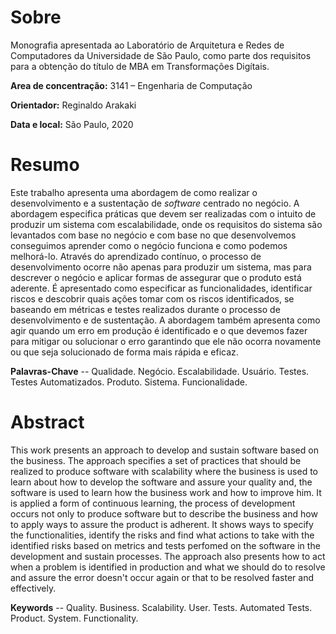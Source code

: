 # Sobre
Monografia apresentada ao Laboratório de Arquitetura e Redes de Computadores da
Universidade de São Paulo, como parte dos requisitos para a obtenção do título de
MBA em Transformações Digítais.

**Area de concentração:** 3141 – Engenharia de Computação

**Orientador:** Reginaldo Arakaki

**Data e local:** São Paulo, 2020

# Resumo

Este trabalho apresenta uma abordagem de como realizar o desenvolvimento e a sustentação
de *software* centrado no negócio. A abordagem especifica práticas que devem ser
realizadas com o intuito de produzir um sistema com escalabilidade, onde os requisitos
do sistema são levantados com base no negócio e com base no que desenvolvemos
conseguimos aprender como o negócio funciona e como podemos melhorá-lo. Através
do aprendizado contínuo, o processo de desenvolvimento ocorre não apenas para produzir
um sistema, mas para descrever o negócio e aplicar formas de assegurar que o produto
está aderente. É apresentado como especificar as funcionalidades, identificar riscos
e descobrir quais ações tomar com os riscos identificados, se baseando em métricas
e testes realizados durante o processo de desenvolvimento e de sustentação. A abordagem também apresenta como agir quando um erro em produção é identificado e o que devemos
fazer para mitigar ou solucionar o erro garantindo que ele não ocorra novamente
ou que seja solucionado de forma mais rápida e eficaz.

**Palavras-Chave** -- Qualidade. Negócio. Escalabilidade. Usuário. Testes.
Testes Automatizados. Produto. Sistema. Funcionalidade.

# Abstract

This work presents an approach to develop and sustain software based on the
business. The approach specifies a set of practices that should be realized to
produce software with scalability where the business is used to learn about how
to develop the software and assure your quality and, the software is used to learn
how the business work and how to improve him. It is applied a form of continuous
learning, the process of development occurs not only to produce software but to
describe the business and how to apply ways to assure the product is adherent. It
shows ways to specify the functionalities, identify the risks and find what actions
to take with the identified risks based on metrics and tests perfomed on the software
in the development and sustain processes. The approach also presents how to act
when a problem is identified in production and what we should do to resolve and
assure the error doesn't occur again or that to be resolved faster and effectively.

**Keywords** -- Quality. Business. Scalability. User. Tests. Automated Tests.
Product. System. Functionality.
